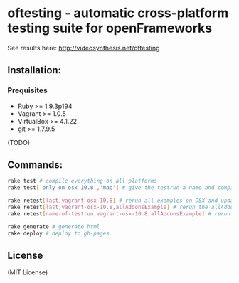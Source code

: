 # oftesting - automatic cross-platform testing suite for openFrameworks

See results here: http://videosynthesis.net/oftesting

## Installation:

### Prequisites

* Ruby >= 1.9.3p194
* Vagrant >= 1.0.5
* VirtualBox >= 4.1.22
* git >= 1.7.9.5

(TODO)

## Commands:

``` bash
rake test # compile everything on all platforms
rake test['only on osx 10.8','mac'] # give the testrun a name and compile everything only on osx

rake retest[last,vagrant-osx-10.8] # rerun all examples on OSX and update the last test
rake retest[last,vagrant-osx-10.8,allAddonsExample] # rerun the allAddonsExample on OSX and update the last test
rake retest[name-of-testrun,vagrant-osx-10.8,allAddonsExample] # rerun the allAddonsExample on OSX and update the test with the name 'name-of-testrun'

rake generate # generate html
rake deploy # deploy to gh-pages
```

## License

(MIT License)
